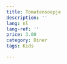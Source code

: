```yaml
---
title: Tomatensoepje
description: ''
lang: nl
lang-ref: ''
price: 3.00
category: Diner
tags: Kids

---
```


